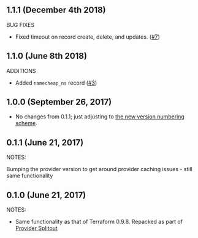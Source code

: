 ## 1.1.1 (December 4th 2018)

BUG FIXES

- Fixed timeout on record create, delete, and updates. ([#7](https://github.com/adamdecaf/terraform-provider-namecheap/issues/7))

## 1.1.0 (June 8th 2018)

ADDITIONS

* Added `namecheap_ns` record ([#3](https://github.com/adamdecaf/terraform-provider-namecheap/pull/3))

## 1.0.0 (September 26, 2017)

* No changes from 0.1.1; just adjusting to [the new version numbering scheme](https://www.hashicorp.com/blog/hashicorp-terraform-provider-versioning/).

## 0.1.1 (June 21, 2017)

NOTES:

Bumping the provider version to get around provider caching issues - still same functionality

## 0.1.0 (June 21, 2017)

NOTES:

* Same functionality as that of Terraform 0.9.8. Repacked as part of [Provider Splitout](https://www.hashicorp.com/blog/upcoming-provider-changes-in-terraform-0-10/)
